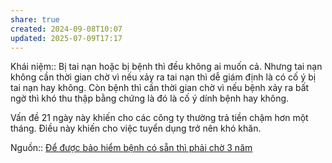 ```yaml
---
share: true
created: 2024-09-08T10:07
updated: 2025-07-09T17:17
---
```

Khái niệm:: 
Bị tai nạn hoặc bị bệnh thì đều không ai muốn cả. Nhưng tai nạn không cần thời gian chờ vì nếu xảy ra tai nạn thì dễ giám định là có cố ý bị tai nạn hay không. Còn bệnh thì cần thời gian chờ vì nếu bệnh xảy ra bất ngờ thì khó thu thập bằng chứng là đó là cố ý dính bệnh hay không.

Vấn đề 21 ngày này khiến cho các công ty thường trả tiền chậm hơn một tháng. Điều này khiến cho việc tuyển dụng trở nên khó khăn.

Nguồn:: 
[Để được bảo hiểm bệnh có sẵn thì phải chờ 3 năm](./%C4%90%E1%BB%83%20%C4%91%C6%B0%E1%BB%A3c%20b%E1%BA%A3o%20hi%E1%BB%83m%20b%E1%BB%87nh%20c%C3%B3%20s%E1%BA%B5n%20th%C3%AC%20ph%E1%BA%A3i%20ch%E1%BB%9D%203%20n%C4%83m.md)
